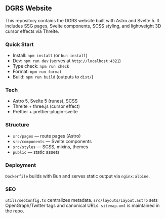 ## DGRS Website

This repository contains the DGRS website built with Astro and Svelte 5. It includes SSG pages, Svelte components, SCSS styling, and lightweight 3D cursor effects via Threlte.

### Quick Start

- Install: `npm install` (or `bun install`)
- Dev: `npm run dev` (serves at `http://localhost:4321`)
- Type check: `npm run check`
- Format: `npm run format`
- Build: `npm run build` (outputs to `dist/`)

### Tech

- Astro 5, Svelte 5 (runes), SCSS
- Threlte + three.js (cursor effect)
- Prettier + prettier-plugin-svelte

### Structure

- `src/pages` — route pages (Astro)
- `src/components` — Svelte components
- `src/styles` — SCSS, mixins, themes
- `public` — static assets

### Deployment

`Dockerfile` builds with Bun and serves static output via `nginx:alpine`.

### SEO

`utils/seoConfig.ts` centralizes metadata. `src/layouts/Layout.astro` sets OpenGraph/Twitter tags and canonical URLs. `sitemap.xml` is maintained in the repo.
